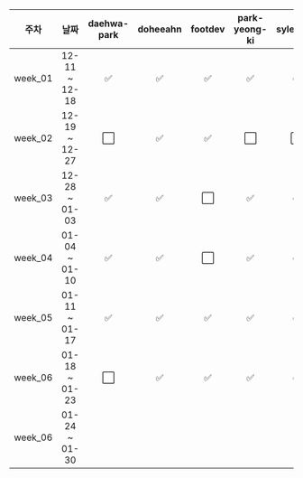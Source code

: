 |   주차    |      날짜       |  daehwa-park  |  doheeahn  |  footdev  |  park-yeong-ki  |  sylee723  |  Park-Jaehyeon98  |
|:-------:|:-------------:|:-------:|:---------:|:--------:|:------------:|:-----------:| :-----------:|
| week_01 | 12-11 ~ 12-18 |    ✅    |     ✅     |    ✅     |      ✅      |     ✅     |     ✅     |
| week_02 | 12-19 ~ 12-27 |    ⬜    |     ✅     |    ✅     |      ⬜      |     ⬜     |     ⬜     |
| week_03 | 12-28 ~ 01-03 |    ✅    |     ✅     |    ⬜     |      ✅      |     ✅     |     ✅     |
| week_04 | 01-04 ~ 01-10 |    ✅    |     ✅     |    ⬜     |      ✅      |     ✅     |     🎉     |
| week_05 | 01-11 ~ 01-17 |    ✅    |     ✅     |    ✅     |      ✅      |     ✅     |     🎉     |
| week_06 | 01-18 ~ 01-23 |    ⬜    |     ✅     |    ✅     |      ✅      |     ✅     |     🎉     |
| week_06 | 01-24 ~ 01-30 |

